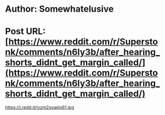 # Author: Somewhatelusive
# Post URL: [https://www.reddit.com/r/Superstonk/comments/n6ly3b/after_hearing_shorts_didnt_get_margin_called/](https://www.reddit.com/r/Superstonk/comments/n6ly3b/after_hearing_shorts_didnt_get_margin_called/)


https://i.redd.it/ivzm2qyaelx61.jpg